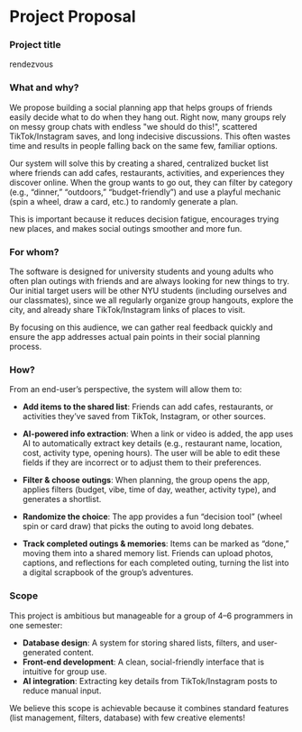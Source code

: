 # Project Proposal

### Project title

rendezvous

### What and why?

We propose building a social planning app that helps groups of friends easily decide what to do when they hang out. Right now, many groups rely on messy group chats with endless "we should do this!", scattered TikTok/Instagram saves, and long indecisive discussions. This often wastes time and results in people falling back on the same few, familiar options.

Our system will solve this by creating a shared, centralized bucket list where friends can add cafes, restaurants, activities, and experiences they discover online. When the group wants to go out, they can filter by category (e.g., “dinner,” “outdoors,” “budget-friendly”) and use a playful mechanic (spin a wheel, draw a card, etc.) to randomly generate a plan.

This is important because it reduces decision fatigue, encourages trying new places, and makes social outings smoother and more fun.

### For whom?

The software is designed for university students and young adults who often plan outings with friends and are always looking for new things to try. Our initial target users will be other NYU students (including ourselves and our classmates), since we all regularly organize group hangouts, explore the city, and already share TikTok/Instagram links of places to visit.

By focusing on this audience, we can gather real feedback quickly and ensure the app addresses actual pain points in their social planning process.

### How? 

From an end-user’s perspective, the system will allow them to:  

- **Add items to the shared list**: Friends can add cafes, restaurants, or activities they’ve saved from TikTok, Instagram, or other sources.  

- **AI-powered info extraction**: When a link or video is added, the app uses AI to automatically extract key details (e.g., restaurant name, location, cost, activity type, opening hours). The user will be able to edit these fields if they are incorrect or to adjust them to their preferences.

- **Filter & choose outings**: When planning, the group opens the app, applies filters (budget, vibe, time of day, weather, activity type), and generates a shortlist.  

- **Randomize the choice**: The app provides a fun “decision tool” (wheel spin or card draw) that picks the outing to avoid long debates.  

- **Track completed outings & memories**: Items can be marked as “done,” moving them into a shared memory list. Friends can upload photos, captions, and reflections for each completed outing, turning the list into a digital scrapbook of the group’s adventures.  

### Scope

This project is ambitious but manageable for a group of 4–6 programmers in one semester:  

- **Database design**: A system for storing shared lists, filters, and user-generated content.  
- **Front-end development**: A clean, social-friendly interface that is intuitive for group use.  
- **AI integration**: Extracting key details from TikTok/Instagram posts to reduce manual input.   

We believe this scope is achievable because it combines standard features (list management, filters, database) with few creative elements!

